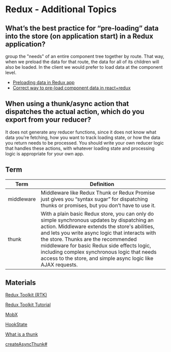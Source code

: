 # Redux - Additional Topics

## What’s the best practice for “pre-loading” data into the store (on application start) in a Redux application?

group the "needs" of an entire component tree together by route. That way, when we preload the data for that route, the data for all of its children will also be loaded. In the client we would prefer to load data at the component level.

- [Preloading data in Redux app](https://gist.github.com/heygrady/c3307d8884378969cab0308cbc4cd575)
- [Correct way to pre-load component data in react+redux](https://stackoverflow.com/questions/39356517/correct-way-to-pre-load-component-data-in-reactredux)

## When using a thunk/async action that dispatches the actual action, which do you export from your reducer?

It does not generate any reducer functions, since it does not know what data you're fetching, how you want to track loading state, or how the data you return needs to be processed. You should write your own reducer logic that handles these actions, with whatever loading state and processing logic is appropriate for your own app.



## Term

| Term | Definition |
| ------- | ----------------- |
|middleware|Middleware like Redux Thunk or Redux Promise just gives you “syntax sugar” for dispatching thunks or promises, but you don’t have to use it.|
|thunk|With a plain basic Redux store, you can only do simple synchronous updates by dispatching an action. Middleware extends the store's abilities, and lets you write async logic that interacts with the store. Thunks are the recommended middleware for basic Redux side effects logic, including complex synchronous logic that needs access to the store, and simple async logic like AJAX requests.|

## Materials

[Redux Toolkit (RTK)](https://redux-toolkit.js.org/)

[Redux Toolkit Tutorial](https://redux-toolkit.js.org/tutorials/intermediate-tutorial)

[MobX](https://mobx.js.org/getting-started.html)

[HookState](https://hookstate.js.org/)

[What is a thunk](https://daveceddia.com/what-is-a-thunk/)

[createAsyncThunk#](https://redux-toolkit.js.org/api/createAsyncThunk)
